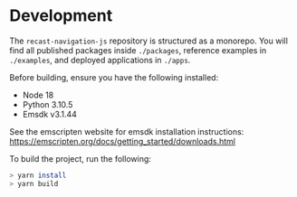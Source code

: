 # Development

The `recast-navigation-js` repository is structured as a monorepo. You will find all published packages inside `./packages`, reference examples in `./examples`, and deployed applications in `./apps`.

Before building, ensure you have the following installed:

- Node 18
- Python 3.10.5
- Emsdk v3.1.44

See the emscripten website for emsdk installation instructions: https://emscripten.org/docs/getting_started/downloads.html

To build the project, run the following:

```sh
> yarn install
> yarn build
```